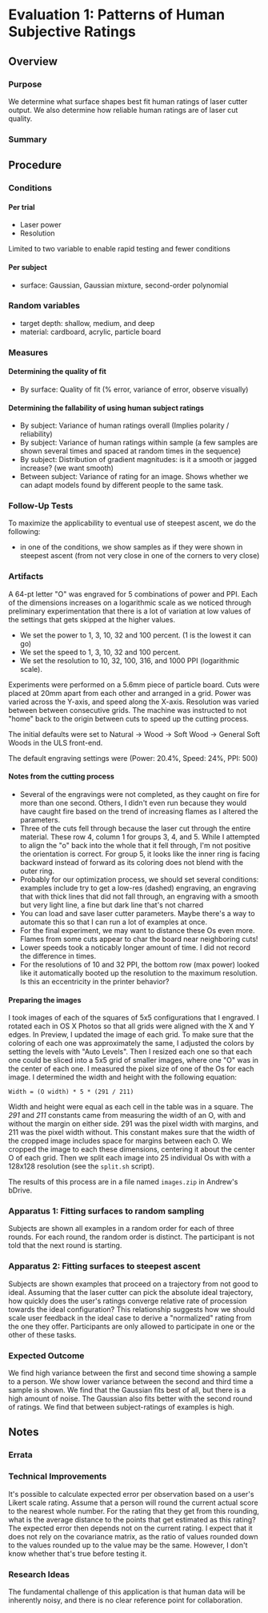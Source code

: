 # Evaluation 1: Patterns of Human Subjective Ratings

## Overview

### Purpose

We determine what surface shapes best fit human ratings of laser cutter output.
We also determine how reliable human ratings are of laser cut quality.

### Summary

## Procedure

### Conditions

#### Per trial

* Laser power
* Resolution

Limited to two variable to enable rapid testing and fewer conditions

#### Per subject

* surface: Gaussian, Gaussian mixture, second-order polynomial

### Random variables

* target depth: shallow, medium, and deep
* material: cardboard, acrylic, particle board

### Measures

#### Determining the quality of fit

* By surface: Quality of fit (% error, variance of error, observe visually)

#### Determining the fallability of using human subject ratings

* By subject: Variance of human ratings overall (Implies polarity / reliability)
* By subject: Variance of human ratings within sample (a few samples are shown several times and spaced at random times in the sequence)
* By subject: Distribution of gradient magnitudes: is it a smooth or jagged increase?  (we want smooth)
* Between subject: Variance of rating for an image.  Shows whether we can adapt models found by different people to the same task.

### Follow-Up Tests

To maximize the applicability to eventual use of steepest ascent, we do the following:
* in one of the conditions, we show samples as if they were shown in steepest ascent (from not very close in one of the corners to very close)

### Artifacts

A 64-pt letter "O" was engraved for 5 combinations of power and PPI.
Each of the dimensions increases on a logarithmic scale as we noticed through preliminary experimentation that there is a lot of variation at low values of the settings that gets skipped at the higher values.
* We set the power to 1, 3, 10, 32 and 100 percent. (1 is the lowest it can go)
* We set the speed to 1, 3, 10, 32 and 100 percent.
* We set the resolution to 10, 32, 100, 316, and 1000 PPI (logarithmic scale).

Experiments were performed on a 5.6mm piece of particle board.
Cuts were placed at 20mm apart from each other and arranged in a grid.
Power was varied across the Y-axis, and speed along the X-axis.
Resolution was varied between between consecutive grids.
The machine was instructed to not "home" back to the origin between cuts to speed up the cutting process.

The initial defaults  were set to Natural → Wood → Soft Wood → General Soft Woods in the ULS front-end.
<!--We kept the default speed.-->
The default engraving settings were (Power: 20.4%, Speed: 24%, PPI: 500)

#### Notes from the cutting process

* Several of the engravings were not completed, as they caught on fire for more than one second.  Others, I didn't even run because they would have caught fire based on the trend of increasing flames as I altered the parameters.
* Three of the cuts fell through because the laser cut through the entire material.  These row 4, column 1 for groups 3, 4, and 5.  While I attempted to align the "o" back into the whole that it fell through, I'm not positive the orientation is correct.  For group 5, it looks like the inner ring is facing backward instead of forward as its coloring does not blend with the outer ring.
* Probably for our optimization process, we should set several conditions: examples include try to get a low-res (dashed) engraving, an engraving that with thick lines that did not fall through, an engraving with a smooth but very light line, a fine but dark line that's not charred
* You can load and save laser cutter parameters.  Maybe there's a way to automate this so that I can run a lot of examples at once.
* For the final experiment, we may want to distance these Os even more.  Flames from some cuts appear to char the board near neighboring cuts!
* Lower speeds took a noticably longer amount of time.  I did not record the difference in times.
* For the resolutions of 10 and 32 PPI, the bottom row (max power) looked like it automatically booted up the resolution to the maximum resolution.  Is this an eccentricity in the printer behavior?

#### Preparing the images

I took images of each of the squares of 5x5 configurations that I engraved.
I rotated each in OS X Photos so that all grids were aligned with the X and Y edges.
In Preview, I updated the image of each grid.
To make sure that the coloring of each one was approximately the same, I adjusted the colors by setting the levels with "Auto Levels".
Then I resized each one so that each one could be sliced into a 5x5 grid of smaller images, where one "O" was in the center of each one.
I measured the pixel size of one of the Os for each image.
I determined the width and height with the following equation:

    Width = (O width) * 5 * (291 / 211)

Width and height were equal as each cell in the table was in a square.
The *291* and *211* constants came from measuring the width of an O, with and without the margin on either side.
291 was the pixel width with margins, and 211 was the pixel width without.
This constant makes sure that the width of the cropped image includes space for margins between each O.
We cropped the image to each these dimensions, centering it about the center O of each grid.
Then we split each image into 25 individual Os with with a 128x128 resolution (see the `split.sh` script).

The results of this process are in a file named `images.zip` in Andrew's bDrive.

### Apparatus 1: Fitting surfaces to random sampling

Subjects are shown all examples in a random order for each of three rounds.
For each round, the random order is distinct.
The participant is not told that the next round is starting.

### Apparatus 2: Fitting surfaces to steepest ascent

Subjects are shown examples that proceed on a trajectory from not good to ideal.
Assuming that the laser cutter can pick the absolute ideal trajectory, how quickly does the user's ratings converge relative rate of procession towards the ideal configuration?
This relationship suggests how we should scale user feedback in the ideal case to derive a "normalized" rating from the one they offer.
Participants are only allowed to participate in one or the other of these tasks.

### Expected Outcome

We find high variance between the first and second time showing a sample to a person.
We show lower variance between the second and third time a sample is shown.
We find that the Gaussian fits best of all, but there is a high amount of noise.
The Gaussian also fits better with the second round of ratings.
We find that between subject-ratings of examples is high.

## Notes

### Errata

### Technical Improvements

It's possible to calculate expected error per observation based on a user's Likert scale rating.
Assume that a person will round the current actual score to the nearest whole number.
For the rating that they get from this rounding, what is the average distance to the points that get estimated as this rating?
The expected error then depends not on the current rating.
I expect that it does not rely on the covariance matrix, as the ratio of values rounded down to the values rounded up to the value may be the same.
However, I don't know whether that's true before testing it.

### Research Ideas

The fundamental challenge of this application is that human data will be inherently noisy, and there is no clear reference point for collaboration.
